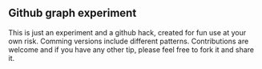 ## Github graph experiment
This is just an experiment and a github hack, created for fun use at your own risk. 
Comming versions include different patterns.
Contributions are welcome and if you have any other tip, please feel free to fork it and share it.
